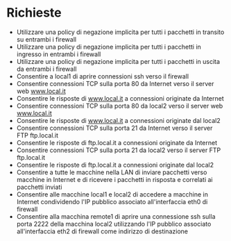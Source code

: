 # Richieste

- Utilizzare una policy di negazione implicita per tutti i pacchetti in transito su entrambi i firewall
- Utilizzare una policy di negazione implicita per tutti i pacchetti in ingresso in entrambi i firewall
- Utilizzare una policy di negazione implicita per tutti i pacchetti in uscita da entrambi i firewall
- Consentire a local1 di aprire connessioni ssh verso il firewall
- Consentire connessioni TCP sulla porta 80 da Internet verso il server web www.local.it
- Consentire le risposte di www.local.it a connessioni originate da Internet
- Consentire connessioni TCP sulla porta 80 da local2 verso il server web www.local.it
- Consentire le risposte di www.local.it a connessioni originate dal local2
- Consentire connessioni TCP sulla porta 21 da Internet verso il server FTP ftp.local.it
- Consentire le risposte di ftp.local.it a connessioni originate da Internet
- Consentire connessioni TCP sulla porta 21 da local2 verso il server FTP ftp.local.it
- Consentire le risposte di ftp.local.it a connessioni originate dal local2
- Consentire a tutte le macchine nella LAN di inviare pacchetti verso macchine in Internet e di ricevere i pacchetti in risposta e correlati ai pacchetti inviati
- Consentire alle macchine local1 e local2 di accedere a macchine in Internet condividendo  l'IP pubblico associato all'interfaccia eth0 di firewall
- Consentire alla macchina remote1 di aprire una connessione ssh sulla porta 2222 della  macchina local2 utilizzando l'IP pubblico associato all'interfaccia eth2 di firewall come indirizzo di destinazione
